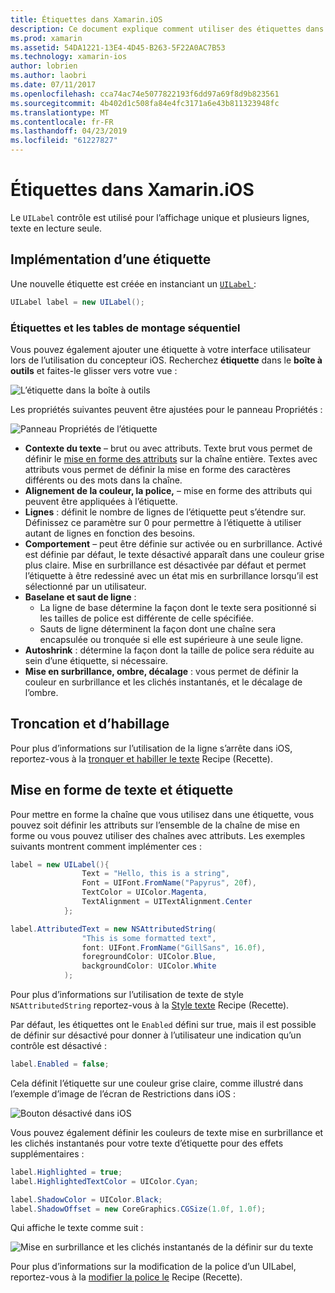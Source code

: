 ```yaml
---
title: Étiquettes dans Xamarin.iOS
description: Ce document explique comment utiliser des étiquettes dans Xamarin.iOS. Il décrit comment créer des étiquettes par programmation et avec le concepteur iOS.
ms.prod: xamarin
ms.assetid: 54DA1221-13E4-4D45-B263-5F22A0AC7B53
ms.technology: xamarin-ios
author: lobrien
ms.author: laobri
ms.date: 07/11/2017
ms.openlocfilehash: cca74ac74e5077822193f6dd97a69f8d9b823561
ms.sourcegitcommit: 4b402d1c508fa84e4fc3171a6e43b811323948fc
ms.translationtype: MT
ms.contentlocale: fr-FR
ms.lasthandoff: 04/23/2019
ms.locfileid: "61227827"
---
```

# <a name="labels-in-xamarinios"></a>Étiquettes dans Xamarin.iOS

Le `UILabel` contrôle est utilisé pour l’affichage unique et plusieurs lignes, texte en lecture seule. 

## <a name="implementing-a-label"></a>Implémentation d’une étiquette

Une nouvelle étiquette est créée en instanciant un [ `UILabel` ](xref:UIKit.UILabel):

```csharp
UILabel label = new UILabel();
```

### <a name="labels-and-storyboards"></a>Étiquettes et les tables de montage séquentiel

Vous pouvez également ajouter une étiquette à votre interface utilisateur lors de l’utilisation du concepteur iOS. Recherchez **étiquette** dans le **boîte à outils** et faites-le glisser vers votre vue :

![L’étiquette dans la boîte à outils](labels-images/image3.png)

Les propriétés suivantes peuvent être ajustées pour le panneau Propriétés :

![Panneau Propriétés de l’étiquette](labels-images/image2.png)

- **Contexte du texte** – brut ou avec attributs. Texte brut vous permet de définir le [mise en forme des attributs](#Formatting_Text_and_Label) sur la chaîne entière. Textes avec attributs vous permet de définir la mise en forme des caractères différents ou des mots dans la chaîne.
- **Alignement de la couleur, la police,** – mise en forme des attributs qui peuvent être appliquées à l’étiquette.
- **Lignes** : définit le nombre de lignes de l’étiquette peut s’étendre sur. Définissez ce paramètre sur 0 pour permettre à l’étiquette à utiliser autant de lignes en fonction des besoins.
- **Comportement** – peut être définie sur activée ou en surbrillance. Activé est définie par défaut, le texte désactivé apparaît dans une couleur grise plus claire. Mise en surbrillance est désactivée par défaut et permet l’étiquette à être redessiné avec un état mis en surbrillance lorsqu’il est sélectionné par un utilisateur.
- **Baselane et saut de ligne** : 
    - La ligne de base détermine la façon dont le texte sera positionné si les tailles de police est différente de celle spécifiée.
    - Sauts de ligne déterminent la façon dont une chaîne sera encapsulée ou tronquée si elle est supérieure à une seule ligne.
- **Autoshrink** : détermine la façon dont la taille de police sera réduite au sein d’une étiquette, si nécessaire.
- **Mise en surbrillance, ombre, décalage** : vous permet de définir la couleur en surbrillance et les clichés instantanés, et le décalage de l’ombre.

## <a name="truncating-and-wrapping"></a>Troncation et d’habillage

Pour plus d’informations sur l’utilisation de la ligne s’arrête dans iOS, reportez-vous à la [tronquer et habiller le texte](https://github.com/xamarin/recipes/tree/master/Recipes/ios/standard_controls/labels/uilabel-truncate-wrap-text) Recipe (Recette).

<a name="Formatting_Text_and_Label"/>

## <a name="formatting-text-and-label"></a>Mise en forme de texte et étiquette

Pour mettre en forme la chaîne que vous utilisez dans une étiquette, vous pouvez soit définir les attributs sur l’ensemble de la chaîne de mise en forme ou vous pouvez utiliser des chaînes avec attributs. Les exemples suivants montrent comment implémenter ces :

```csharp
label = new UILabel(){
                Text = "Hello, this is a string",
                Font = UIFont.FromName("Papyrus", 20f),
                TextColor = UIColor.Magenta,
                TextAlignment = UITextAlignment.Center
            };
```

```csharp
label.AttributedText = new NSAttributedString(
                "This is some formatted text",
                font: UIFont.FromName("GillSans", 16.0f),
                foregroundColor: UIColor.Blue,
                backgroundColor: UIColor.White
            );
```

Pour plus d’informations sur l’utilisation de texte de style `NSAttributedString` reportez-vous à la [Style texte](https://github.com/xamarin/recipes/tree/master/Recipes/ios/standard_controls/text_field/style_text) Recipe (Recette).

Par défaut, les étiquettes ont le `Enabled` défini sur true, mais il est possible de définir sur désactivé pour donner à l’utilisateur une indication qu’un contrôle est désactivé :

```csharp
label.Enabled = false;
```

Cela définit l’étiquette sur une couleur grise claire, comme illustré dans l’exemple d’image de l’écran de Restrictions dans iOS :

![Bouton désactivé dans iOS](labels-images/image1.png)

Vous pouvez également définir les couleurs de texte mise en surbrillance et les clichés instantanés pour votre texte d’étiquette pour des effets supplémentaires :

```csharp
label.Highlighted = true;
label.HighlightedTextColor = UIColor.Cyan;

label.ShadowColor = UIColor.Black;
label.ShadowOffset = new CoreGraphics.CGSize(1.0f, 1.0f);
```

Qui affiche le texte comme suit :

![Mise en surbrillance et les clichés instantanés de la définir sur du texte](labels-images/image4.png)

Pour plus d’informations sur la modification de la police d’un UILabel, reportez-vous à la [modifier la police le](https://github.com/xamarin/recipes/tree/master/Recipes/ios/standard_controls/labels/change_the_font) Recipe (Recette).





